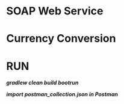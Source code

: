 # SOAP Web Service
# Currency Conversion

# RUN
***gradlew clean build bootrun***

***import postman_collection.json in Postman***
